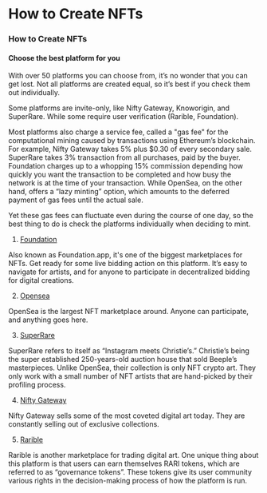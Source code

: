 # How to Create NFTs

### How to Create NFTs 

#### Choose the best platform for you 

With over 50 platforms you can choose from, it’s no wonder that you can get lost. Not all platforms are created equal, so it’s best if you check them out individually.

Some platforms are invite-only, like Nifty Gateway, Knoworigin, and SuperRare. While some require user verification \(Rarible, Foundation\).

Most platforms also charge a service fee, called a "gas fee" for the computational mining caused by transactions using Ethereum’s blockchain. For example, Nifty Gateway takes 5% plus $0.30 of every secondary sale. SuperRare takes 3% transaction from all purchases, paid by the buyer. Foundation charges up to a whopping 15% commission depending how quickly you want the transaction to be completed and how busy the network is at the time of your transaction. While OpenSea, on the other hand, offers a “lazy minting” option, which amounts to the deferred payment of gas fees until the actual sale.

Yet these gas fees can fluctuate even during the course of one day, so the best thing to do is check the platforms individually when deciding to mint.



1. [Foundation](https://foundation.app/)

Also known as Foundation.app, it's one of the biggest marketplaces for NFTs. Get ready for some live bidding action on this platform. It’s easy to navigate for artists, and for anyone to participate in decentralized bidding for digital creations.

2. [Opensea](https://opensea.io/)

OpenSea is the largest NFT marketplace around. Anyone can participate, and anything goes here.

3. [SuperRare](https://superrare.co/)

SuperRare refers to itself as “Instagram meets Christie’s.” Christie’s being the super established 250-years-old auction house that sold Beeple’s masterpieces. Unlike OpenSea, their collection is only NFT crypto art. They only work with a small number of NFT artists that are hand-picked by their profiling process.

4. [Nifty Gateway](https://niftygateway.com/)

Nifty Gateway sells some of the most coveted digital art today. They are constantly selling out of exclusive collections.

5. [Rarible](https://rarible.com/)

Rarible is another marketplace for trading digital art. One unique thing about this platform is that users can earn themselves RARI tokens, which are referred to as “governance tokens”. These tokens give its user community various rights in the decision-making process of how the platform is run.

